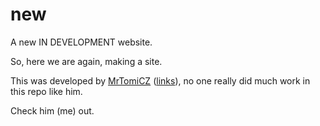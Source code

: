 # new
A new IN DEVELOPMENT website.

So, here we are again, making a site.

This was developed by [MrTomiCZ](https://github.com/MrTomiCZ) ([links](https://guns.lol/mrtomicz)), no one really did much work in this repo like him.

Check him (me) out.
